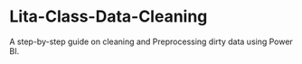 # Lita-Class-Data-Cleaning
A step-by-step guide on cleaning and Preprocessing dirty data using Power BI.

